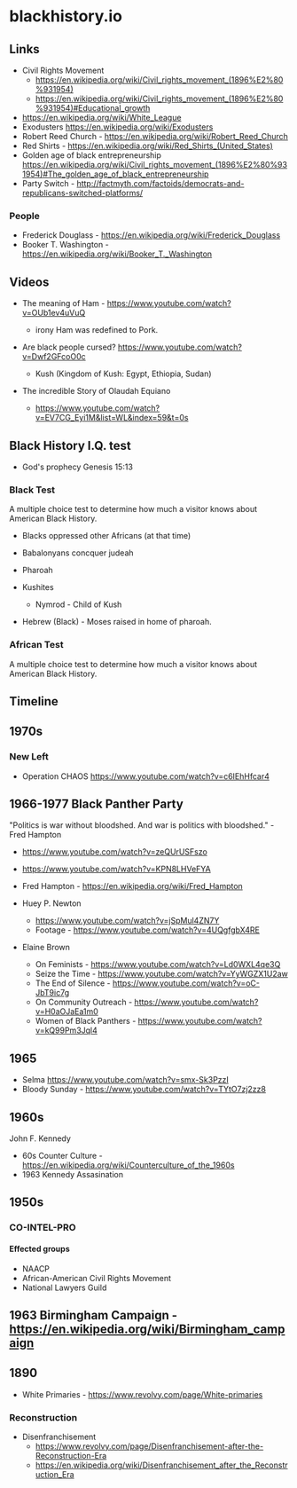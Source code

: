 # blackhistory.io

## Links

  - Civil Rights Movement
    - https://en.wikipedia.org/wiki/Civil_rights_movement_(1896%E2%80%931954)
    - https://en.wikipedia.org/wiki/Civil_rights_movement_(1896%E2%80%931954)#Educational_growth
  - https://en.wikipedia.org/wiki/White_League
  - Exodusters https://en.wikipedia.org/wiki/Exodusters
  - Robert Reed Church - https://en.wikipedia.org/wiki/Robert_Reed_Church
  - Red Shirts - https://en.wikipedia.org/wiki/Red_Shirts_(United_States)
  - Golden age of black entrepreneurship https://en.wikipedia.org/wiki/Civil_rights_movement_(1896%E2%80%931954)#The_golden_age_of_black_entrepreneurship
  - Party Switch - http://factmyth.com/factoids/democrats-and-republicans-switched-platforms/

### People

  - Frederick Douglass - https://en.wikipedia.org/wiki/Frederick_Douglass
  - Booker T. Washington - https://en.wikipedia.org/wiki/Booker_T._Washington


## Videos

  - The meaning of Ham - https://www.youtube.com/watch?v=OUb1ev4uVuQ
    - irony Ham was redefined to Pork.

  - Are black people cursed? https://www.youtube.com/watch?v=Dwf2GFcoO0c
    - Kush (Kingdom of Kush: Egypt, Ethiopia, Sudan)

  - The incredible Story of Olaudah Equiano
    - https://www.youtube.com/watch?v=EV7CG_Eyi1M&list=WL&index=59&t=0s
  

## Black History I.Q. test

  - God's prophecy Genesis 15:13


### Black Test

  A multiple choice test to determine how much a visitor knows about American Black History.

  - Blacks oppressed other Africans (at that time)
  - Babalonyans concquer judeah

  - Pharoah
  - Kushites
    - Nymrod - Child of Kush
  - Hebrew (Black) - Moses raised in home of pharoah.


### African Test

  A multiple choice test to determine how much a visitor knows about American Black History.


## Timeline

## 1970s

### New Left

  - Operation CHAOS https://www.youtube.com/watch?v=c6IEhHfcar4


## 1966-1977 Black Panther Party

  "Politics is war without bloodshed. And war is politics with bloodshed." - Fred Hampton

  - https://www.youtube.com/watch?v=zeQUrUSFszo
  - https://www.youtube.com/watch?v=KPN8LHVeFYA
  - Fred Hampton - https://en.wikipedia.org/wiki/Fred_Hampton

  - Huey P. Newton
    - https://www.youtube.com/watch?v=jSpMul4ZN7Y
    - Footage - https://www.youtube.com/watch?v=4UQgfgbX4RE

  - Elaine Brown
    - On Feminists - https://www.youtube.com/watch?v=Ld0WXL4qe3Q
    - Seize the Time - https://www.youtube.com/watch?v=YyWGZX1U2aw
    - The End of Silence - https://www.youtube.com/watch?v=oC-JbT9ic7g
    - On Community Outreach - https://www.youtube.com/watch?v=H0aOJaEa1m0
    - Women of Black Panthers - https://www.youtube.com/watch?v=kQ99Pm3Jql4


## 1965

  - Selma https://www.youtube.com/watch?v=smx-Sk3PzzI
  - Bloody Sunday - https://www.youtube.com/watch?v=TYtO7zj2zz8


## 1960s

  John F. Kennedy

  - 60s Counter Culture - https://en.wikipedia.org/wiki/Counterculture_of_the_1960s
  - 1963 Kennedy Assasination


## 1950s


### CO-INTEL-PRO

#### Effected groups

  - NAACP
  - African-American Civil Rights Movement
  - National Lawyers Guild


## 1963 Birmingham Campaign - https://en.wikipedia.org/wiki/Birmingham_campaign

## 1890

  - White Primaries - https://www.revolvy.com/page/White-primaries


### Reconstruction

  - Disenfranchisement
    - https://www.revolvy.com/page/Disenfranchisement-after-the-Reconstruction-Era
    - https://en.wikipedia.org/wiki/Disenfranchisement_after_the_Reconstruction_Era


